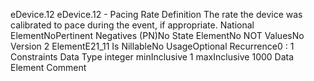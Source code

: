 

eDevice.12
eDevice.12 - Pacing Rate
Definition
The rate the device was calibrated to pace during the event, if appropriate.
National ElementNoPertinent Negatives (PN)No
State ElementNo
NOT ValuesNo
Version 2 ElementE21_11
Is NillableNo
UsageOptional
Recurrence0 : 1
Constraints
Data Type
integer
minInclusive
1
maxInclusive
1000
Data Element Comment